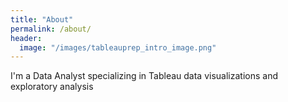 ```yaml
---
title: "About"
permalink: /about/
header:
  image: "/images/tableauprep_intro_image.png"
---
```

I'm a Data Analyst specializing in Tableau data visualizations and exploratory analysis
